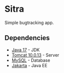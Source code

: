 # Sitra
Simple bugtracking app.
## Dependencies
* [Java 17](https://www.oracle.com/java/technologies/javase/jdk17-archive-downloads.html) - JDK
* [Tomcat 10.0.13](https://tomcat.apache.org/download-10.cgi) - Server
* [MySQL](https://downloads.mysql.com/archives/installer/) - Database
* [Jakarta](https://mvnrepository.com/artifact/jakarta.servlet/jakarta.servlet-api/5.0.0) - Java EE
#
